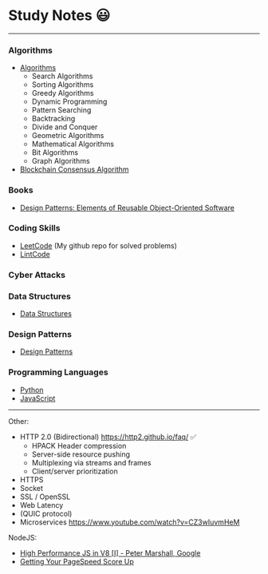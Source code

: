 # Study Notes 😃
---

### Algorithms
  * [Algorithms](https://github.com/dalinhuang99/Study-Notes/blob/master/Algorithms/Algorithms.md)
    - Search Algorithms
    - Sorting Algorithms
    - Greedy Algorithms
    - Dynamic Programming
    - Pattern Searching
    - Backtracking
    - Divide and Conquer
    - Geometric Algorithms
    - Mathematical Algorithms
    - Bit Algorithms
    - Graph Algorithms
  * [Blockchain Consensus Algorithm](https://github.com/dalinhuang99/Study-Notes/blob/master/Algorithms/Blockchain_Consensus_Algorithm.md)

### Books
  * [Design Patterns: Elements of Reusable Object-Oriented Software](https://github.com/dalinhuang99/Study-Notes/blob/master/books/Erich%20Gamma%2C%20Richard%20Helm%2C%20Ralph%20Johnson%2C%20John%20M.%20Vlissides-Design%20Patterns_%20Elements%20of%20Reusable%20Object-Oriented%20Software%20%20-Addison-Wesley%20Professional%20(1994).pdf)

### Coding Skills
  * [LeetCode](https://github.com/dalinhuang99/LeetCode) (My github repo for solved problems)
  * [LintCode](https://www.lintcode.com/)

### Cyber Attacks

### Data Structures
  * [Data Structures](https://github.com/dalinhuang99/Study-Notes/blob/master/Data%20Structures/Data_Structures.md)

### Design Patterns
  * [Design Patterns](https://github.com/dalinhuang99/Study-Notes/blob/master/Design%20Patterns/Design_Patterns.md)

### Programming Languages
  * [Python](https://github.com/dalinhuang99/Study-Notes/blob/master/Programming%20Languages/Python.md)
  * [JavaScript](https://github.com/dalinhuang99/Study-Notes/blob/master/Programming%20Languages/JavaScript.md)



---

Other:

* HTTP 2.0 (Bidirectional) https://http2.github.io/faq/ ✅
  - HPACK Header compression
  - Server-side resource pushing
  - Multiplexing via streams and frames
  - Client/server prioritization
* HTTPS
* Socket
* SSL / OpenSSL
* Web Latency
* (QUIC protocol)
* Microservices https://www.youtube.com/watch?v=CZ3wIuvmHeM

NodeJS:
* [High Performance JS in V8 [I] - Peter Marshall, Google](https://www.youtube.com/watch?v=YqOhBezMx1o)
* [Getting Your PageSpeed Score Up](https://www.youtube.com/watch?v=pNKnhBIVj4w)
